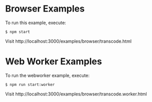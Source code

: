 Browser Examples
==================

To run this example, execute:

```
$ npm start
```

Visit http://localhost:3000/examples/browser/transcode.html


Web Worker Examples
==================

To run the webworker example, execute:

```
$ npm run start:worker
```

Visit http://localhost:3000/examples/browser/transcode.worker.html
